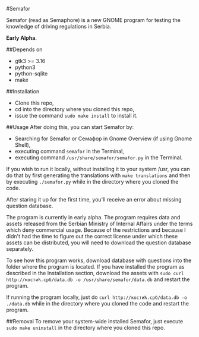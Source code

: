 #Semafor

Semafor (read as Semaphore) is a new GNOME program for testing the knowledge of driving regulations
in Serbia.

**Early Alpha**.

##Depends on
- gtk3 >= 3.16
- python3
- python-sqlite
- make

##Installation
  * Clone this repo,
  * cd into the directory where you cloned this repo,
  * issue the command `sudo make install` to install it.

##Usage
After doing this, you can start Semafor by:
  * Searching for Semafor or Семафор in Gnome Overview (if using Gnome Shell),
  * executing command `semafor` in the Terminal,
  * executing command `/usr/share/semafor/semafor.py` in the Terminal.

If you wish to run it locally, without installing it to your system /usr, you can
do that by first generating the translations with `make translations` and then
by executing `./semafor.py` while in the directory where you cloned the code.

After staring it up for the first time, you'll receive an error about missing question database.

The program is currently in early alpha. The program requires data and assets released from the
Serbian Ministry of Internal Affairs under the terms which deny commercial usage. Because of the
restrictions and because I didn't had the time to figure out the correct license under which
these assets can be distributed, you will need to download the question database separately.

To see how this program works, download database with questions into the folder where the program
is located. If you have installed the program as described in the Installation section, download
the assets with `sudo curl http://костић.срб/data.db -o /usr/share/semafor/data.db` and restart
the program.

If running the program locally, just do `curl http://костић.срб/data.db -o ./data.db` while
in the directory where you cloned the code and restart the program.

##Removal
To remove your system-wide installed Semafor, just execute `sudo make uninstall`
in the directory where you cloned this repo.
